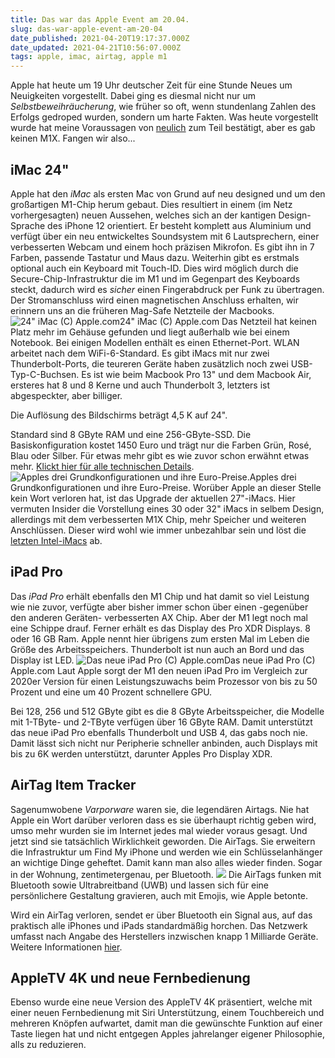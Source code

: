 ```yaml
---
title: Das war das Apple Event am 20.04.
slug: das-war-apple-event-am-20-04
date_published: 2021-04-20T19:17:37.000Z
date_updated: 2021-04-21T10:56:07.000Z
tags: apple, imac, airtag, apple m1
---
```


Apple hat heute um 19 Uhr deutscher Zeit für eine Stunde Neues um Neuigkeiten vorgestellt. Dabei ging es diesmal nicht nur um *Selbstbeweihräucherung*, wie früher so oft, wenn stundenlang Zahlen des Erfolgs gedroped wurden, sondern um harte Fakten. Was heute vorgestellt wurde hat meine Voraussagen von [neulich](__GHOST_URL__/das-apple-event/) zum Teil bestätigt, aber es gab keinen M1X. Fangen wir also...

## iMac 24"

Apple hat den *iMac* als ersten Mac von Grund auf neu designed und um den großartigen M1-Chip herum gebaut. Dies resultiert in einem (im Netz vorhergesagten) neuen Aussehen, welches sich an der kantigen Design-Sprache des iPhone 12 orientiert. Er besteht komplett aus Aluminium und verfügt über ein neu entwickeltes Soundsystem mit 6 Lautsprechern, einer verbesserten Webcam und einem hoch präzisen Mikrofon. Es gibt ihn in 7 Farben, passende Tastatur und Maus dazu. 
Weiterhin gibt es erstmals optional auch ein Keyboard mit Touch-ID. Dies wird möglich durch die Secure-Chip-Infrastruktur die im M1 und im Gegenpart des Keyboards steckt, dadurch wird es *sicher* einen Fingerabdruck per Funk zu übertragen. 
Der Stromanschluss wird einen magnetischen Anschluss erhalten, wir erinnern uns an die früheren Mag-Safe Netzteile der Macbooks.
![24&quot; iMac (C) Apple.com](__GHOST_URL__/content/images/2021/04/hero__b8jxtc10exiq_large_2x.jpg)24" iMac (C) Apple.com
Das Netzteil hat keinen Platz mehr im Gehäuse gefunden und liegt außerhalb wie bei einem Notebook. Bei einigen Modellen enthält es einen Ethernet-Port. WLAN arbeitet nach dem WiFi-6-Standard. Es gibt iMacs mit nur zwei Thunderbolt-Ports, die teureren Geräte haben zusätzlich noch zwei USB-Typ-C-Buchsen. Es ist wie beim Macbook Pro 13" und dem Macbook Air, ersteres hat 8 und 8 Kerne und auch Thunderbolt 3, letzters ist abgespeckter, aber billiger.

Die Auflösung des Bildschirms beträgt 4,5 K auf 24".

Standard sind 8 GByte RAM und eine 256-GByte-SSD. Die Basiskonfiguration kostet 1450 Euro und trägt nur die Farben Grün, Rosé, Blau oder Silber. Für etwas mehr gibt es wie zuvor schon erwähnt etwas mehr. [Klickt hier für alle technischen Details](https://www.apple.com/de/imac-24/specs/).
![Apples drei Grundkonfigurationen und ihre Euro-Preise.](__GHOST_URL__/content/images/2021/04/grafik.png)Apples drei Grundkonfigurationen und ihre Euro-Preise.
Worüber Apple an dieser Stelle kein Wort verloren hat, ist das Upgrade der aktuellen 27"-iMacs. Hier vermuten Insider die Vorstellung eines 30 oder 32" iMacs in selbem Design, allerdings mit dem verbesserten M1X Chip, mehr Speicher und weiteren Anschlüssen. Dieser wird wohl wie immer unbezahlbar sein und löst die [letzten Intel-iMacs](https://www.apple.com/de/shop/buy-mac/imac-imac/27-zoll) ab. 

## iPad Pro

Das *iPad Pro* erhält ebenfalls den M1 Chip und hat damit so viel Leistung wie nie zuvor, verfügte aber bisher immer schon über einen -gegenüber den anderen Geräten- verbesserten AX Chip. Aber der M1 legt noch mal eine Schippe drauf. Ferner erhält es das Display des Pro XDR Displays. 8 oder 16 GB Ram. Apple nennt hier übrigens zum ersten Mal im Leben die Größe des Arbeitsspeichers. Thunderbolt ist nun auch an Bord und das Display ist LED.
![Das neue iPad Pro (C) Apple.com](__GHOST_URL__/content/images/2021/04/grafik-1.png)Das neue iPad Pro (C) Apple.com
Laut Apple sorgt der M1 den neuen iPad Pro im Vergleich zur 2020er Version für einen Leistungszuwachs beim Prozessor von bis zu 50 Prozent und eine um 40 Prozent schnellere GPU. 

Bei 128, 256 und 512 GByte gibt es die 8 GByte Arbeitsspeicher, die Modelle mit 1-TByte- und 2-TByte verfügen über 16 GByte RAM. Damit unterstützt das neue iPad Pro ebenfalls Thunderbolt und USB 4, das gabs noch nie. Damit lässt sich nicht nur Peripherie schneller anbinden, auch Displays mit bis zu 6K werden unterstützt, darunter Apples Pro Display XDR.

## AirTag Item Tracker

Sagenumwobene *Varporware* waren sie, die legendären Airtags. Nie hat Apple ein Wort darüber verloren dass es sie überhaupt richtig geben wird, umso mehr wurden sie im Internet jedes mal wieder voraus gesagt. Und jetzt sind sie tatsächlich Wirklichkeit geworden. Die AirTags. Sie erweitern die Infrastruktur um Find My iPhone und werden wie ein Schlüsselanhänger an wichtige Dinge geheftet. Damit kann man also alles wieder finden. Sogar in der Wohnung, zentimetergenau, per Bluetooth.
![](__GHOST_URL__/content/images/2021/04/grafik-2.png)
Die AirTags funken mit Bluetooth sowie Ultrabreitband (UWB) und lassen sich für eine persönlichere Gestaltung gravieren, auch mit Emojis, wie Apple betonte.

Wird ein AirTag verloren, sendet er über Bluetooth ein Signal aus, auf das praktisch alle iPhones und iPads standardmäßig horchen. Das Netzwerk umfasst nach Angabe des Herstellers inzwischen knapp 1 Milliarde Geräte. Weitere Informationen [hier](https://www.heise.de/news/AirTags-bringen-Objekte-in-Apples-Wo-ist-Netzwerk-6021999.html). 

## AppleTV 4K und neue Fernbedienung

Ebenso wurde eine neue Version des AppleTV 4K präsentiert, welche mit einer neuen Fernbedienung mit Siri Unterstützung, einem Touchbereich und mehreren Knöpfen aufwartet, damit man die gewünschte Funktion auf einer Taste liegen hat und nicht entgegen Apples jahrelanger eigener Philosophie, alls zu reduzieren.
